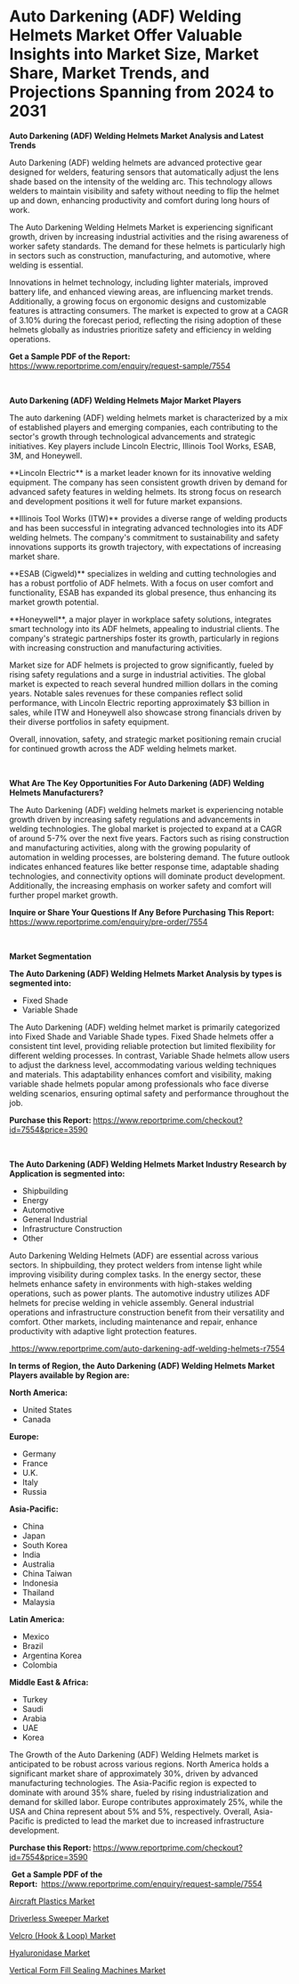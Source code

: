 <p><h1>Auto Darkening (ADF) Welding Helmets Market Offer Valuable Insights into Market Size, Market Share, Market Trends, and Projections Spanning from 2024 to 2031</h1></p><p><strong>Auto Darkening (ADF) Welding Helmets Market Analysis and Latest Trends</strong></p>
<p><p>Auto Darkening (ADF) welding helmets are advanced protective gear designed for welders, featuring sensors that automatically adjust the lens shade based on the intensity of the welding arc. This technology allows welders to maintain visibility and safety without needing to flip the helmet up and down, enhancing productivity and comfort during long hours of work. </p><p>The Auto Darkening Welding Helmets Market is experiencing significant growth, driven by increasing industrial activities and the rising awareness of worker safety standards. The demand for these helmets is particularly high in sectors such as construction, manufacturing, and automotive, where welding is essential. </p><p>Innovations in helmet technology, including lighter materials, improved battery life, and enhanced viewing areas, are influencing market trends. Additionally, a growing focus on ergonomic designs and customizable features is attracting consumers. The market is expected to grow at a CAGR of 3.10% during the forecast period, reflecting the rising adoption of these helmets globally as industries prioritize safety and efficiency in welding operations.</p></p>
<p><strong>Get a Sample PDF of the Report:&nbsp;</strong> <a href="https://www.reportprime.com/enquiry/request-sample/7554">https://www.reportprime.com/enquiry/request-sample/7554</a></p>
<p>&nbsp;</p>
<p><strong>Auto Darkening (ADF) Welding Helmets Major Market Players</strong></p>
<p><p>The auto darkening (ADF) welding helmets market is characterized by a mix of established players and emerging companies, each contributing to the sector's growth through technological advancements and strategic initiatives. Key players include Lincoln Electric, Illinois Tool Works, ESAB, 3M, and Honeywell.</p><p>**Lincoln Electric** is a market leader known for its innovative welding equipment. The company has seen consistent growth driven by demand for advanced safety features in welding helmets. Its strong focus on research and development positions it well for future market expansions.</p><p>**Illinois Tool Works (ITW)** provides a diverse range of welding products and has been successful in integrating advanced technologies into its ADF welding helmets. The company's commitment to sustainability and safety innovations supports its growth trajectory, with expectations of increasing market share.</p><p>**ESAB (Cigweld)** specializes in welding and cutting technologies and has a robust portfolio of ADF helmets. With a focus on user comfort and functionality, ESAB has expanded its global presence, thus enhancing its market growth potential. </p><p>**Honeywell**, a major player in workplace safety solutions, integrates smart technology into its ADF helmets, appealing to industrial clients. The company's strategic partnerships foster its growth, particularly in regions with increasing construction and manufacturing activities.</p><p>Market size for ADF helmets is projected to grow significantly, fueled by rising safety regulations and a surge in industrial activities. The global market is expected to reach several hundred million dollars in the coming years. Notable sales revenues for these companies reflect solid performance, with Lincoln Electric reporting approximately $3 billion in sales, while ITW and Honeywell also showcase strong financials driven by their diverse portfolios in safety equipment. </p><p>Overall, innovation, safety, and strategic market positioning remain crucial for continued growth across the ADF welding helmets market.</p></p>
<p>&nbsp;</p>
<p><strong>What Are The Key Opportunities For Auto Darkening (ADF) Welding Helmets Manufacturers?</strong></p>
<p><p>The Auto Darkening (ADF) welding helmets market is experiencing notable growth driven by increasing safety regulations and advancements in welding technologies. The global market is projected to expand at a CAGR of around 5-7% over the next five years. Factors such as rising construction and manufacturing activities, along with the growing popularity of automation in welding processes, are bolstering demand. The future outlook indicates enhanced features like better response time, adaptable shading technologies, and connectivity options will dominate product development. Additionally, the increasing emphasis on worker safety and comfort will further propel market growth.</p></p>
<p><strong>Inquire or Share Your Questions If Any Before Purchasing This Report:</strong> <a href="https://www.reportprime.com/enquiry/pre-order/7554">https://www.reportprime.com/enquiry/pre-order/7554</a></p>
<p>&nbsp;</p>
<p><strong>Market Segmentation</strong></p>
<p><strong>The Auto Darkening (ADF) Welding Helmets Market Analysis by types is segmented into:</strong></p>
<p><ul><li>Fixed Shade</li><li>Variable Shade</li></ul></p>
<p><p>The Auto Darkening (ADF) welding helmet market is primarily categorized into Fixed Shade and Variable Shade types. Fixed Shade helmets offer a consistent tint level, providing reliable protection but limited flexibility for different welding processes. In contrast, Variable Shade helmets allow users to adjust the darkness level, accommodating various welding techniques and materials. This adaptability enhances comfort and visibility, making variable shade helmets popular among professionals who face diverse welding scenarios, ensuring optimal safety and performance throughout the job.</p></p>
<p><strong>Purchase this Report:&nbsp;</strong><a href="https://www.reportprime.com/checkout?id=7554&price=3590">https://www.reportprime.com/checkout?id=7554&price=3590</a></p>
<p>&nbsp;</p>
<p><strong>The Auto Darkening (ADF) Welding Helmets Market Industry Research by Application is segmented into:</strong></p>
<p><ul><li>Shipbuilding</li><li>Energy</li><li>Automotive</li><li>General Industrial</li><li>Infrastructure Construction</li><li>Other</li></ul></p>
<p><p>Auto Darkening Welding Helmets (ADF) are essential across various sectors. In shipbuilding, they protect welders from intense light while improving visibility during complex tasks. In the energy sector, these helmets enhance safety in environments with high-stakes welding operations, such as power plants. The automotive industry utilizes ADF helmets for precise welding in vehicle assembly. General industrial operations and infrastructure construction benefit from their versatility and comfort. Other markets, including maintenance and repair, enhance productivity with adaptive light protection features.</p></p>
<p><a href="https://www.reportprime.com/auto-darkening-adf-welding-helmets-r7554">&nbsp;https://www.reportprime.com/auto-darkening-adf-welding-helmets-r7554</a></p>
<p><strong>In terms of Region, the Auto Darkening (ADF) Welding Helmets Market Players available by Region are:</strong></p>
<p>
    <p> <strong> North America: </strong>
        <ul>
            <li>United States</li>
            <li>Canada</li>
        </ul>
        </p> 
    <p> <strong> Europe: </strong>
        <ul>
            <li>Germany</li>
            <li>France</li>
            <li>U.K.</li>
            <li>Italy</li>
            <li>Russia</li>
        </ul>
        </p> 
    <p> <strong> Asia-Pacific: </strong>
        <ul>
            <li>China</li>
            <li>Japan</li>
            <li>South Korea</li>
            <li>India</li>
            <li>Australia</li>
            <li>China Taiwan</li>
            <li>Indonesia</li>
            <li>Thailand</li>
            <li>Malaysia</li>
        </ul>
        </p> 
    <p> <strong> Latin America: </strong>
        <ul>
            <li>Mexico</li>
            <li>Brazil</li>
            <li>Argentina Korea</li>
            <li>Colombia</li>
        </ul>
        </p> 
    <p> <strong> Middle East & Africa: </strong>
        <ul>
            <li>Turkey</li>
            <li>Saudi</li>
            <li>Arabia</li>
            <li>UAE</li>
            <li>Korea</li>
        </ul>
    </p>
    </p>
<p><p>The Growth of the Auto Darkening (ADF) Welding Helmets market is anticipated to be robust across various regions. North America holds a significant market share of approximately 30%, driven by advanced manufacturing technologies. The Asia-Pacific region is expected to dominate with around 35% share, fueled by rising industrialization and demand for skilled labor. Europe contributes approximately 25%, while the USA and China represent about 5% and 5%, respectively. Overall, Asia-Pacific is predicted to lead the market due to increased infrastructure development.</p></p>
<p><strong>Purchase this Report: </strong><a href="https://www.reportprime.com/checkout?id=7554&price=3590">https://www.reportprime.com/checkout?id=7554&price=3590</a></p>
<p>&nbsp;<strong>Get a Sample PDF of the Report:&nbsp;&nbsp;</strong><a href="https://www.reportprime.com/enquiry/request-sample/7554">https://www.reportprime.com/enquiry/request-sample/7554</a></p>
<p><strong></strong></p>
<p><p><a href="https://www.linkedin.com/pulse/future-aircraft-plastics-market-global-forecast-trends-2024-fqjgf?trackingId=bR4RFB%2B7TcKoT2V50cbG3w%3D%3D">Aircraft Plastics Market</a></p><p><a href="https://issuu.com/reportprime-2/docs/driverless-sweeper-market-size-2030_82872e58b0e02f">Driverless Sweeper Market</a></p><p><a href="https://github.com/KamrulHadi87/Market-Research-Report-List-1/blob/main/velcro-hook-loop-market.md">Velcro (Hook & Loop) Market</a></p><p><a href="https://www.linkedin.com/pulse/hyaluronidase-market-industry-trends-forecast-period-from-b9dhe?trackingId=EtFRCapHSl%2BT%2FVWANWIfKA%3D%3D">Hyaluronidase Market</a></p><p><a href="https://github.com/LaurenShaw586/Market-Research-Report-List-1/blob/main/vertical-form-fill-sealing-machines-market.md">Vertical Form Fill Sealing Machines Market</a></p></p>